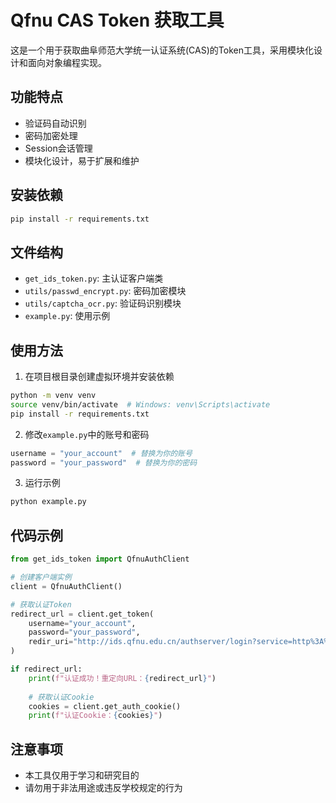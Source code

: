 # Qfnu CAS Token 获取工具

这是一个用于获取曲阜师范大学统一认证系统(CAS)的Token工具，采用模块化设计和面向对象编程实现。

## 功能特点

- 验证码自动识别
- 密码加密处理
- Session会话管理
- 模块化设计，易于扩展和维护

## 安装依赖

```bash
pip install -r requirements.txt
```

## 文件结构

- `get_ids_token.py`: 主认证客户端类
- `utils/passwd_encrypt.py`: 密码加密模块
- `utils/captcha_ocr.py`: 验证码识别模块
- `example.py`: 使用示例

## 使用方法

1. 在项目根目录创建虚拟环境并安装依赖

```bash
python -m venv venv
source venv/bin/activate  # Windows: venv\Scripts\activate
pip install -r requirements.txt
```

2. 修改`example.py`中的账号和密码

```python
username = "your_account"  # 替换为你的账号
password = "your_password"  # 替换为你的密码
```

3. 运行示例

```bash
python example.py
```

## 代码示例

```python
from get_ids_token import QfnuAuthClient

# 创建客户端实例
client = QfnuAuthClient()

# 获取认证Token
redirect_url = client.get_token(
    username="your_account",
    password="your_password",
    redir_uri="http://ids.qfnu.edu.cn/authserver/login?service=http%3A%2F%2Fzhjw.qfnu.edu.cn%2Fsso.jsp"
)

if redirect_url:
    print(f"认证成功！重定向URL：{redirect_url}")
    
    # 获取认证Cookie
    cookies = client.get_auth_cookie()
    print(f"认证Cookie：{cookies}")
```

## 注意事项

- 本工具仅用于学习和研究目的
- 请勿用于非法用途或违反学校规定的行为